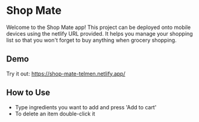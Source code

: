 # Shop Mate
 
Welcome to the Shop Mate app! This project can be deployed onto mobile devices using the netlify URL provided.
It helps you manage your shopping list so that you won't forget to buy anything when grocery shopping.

## Demo
Try it out: https://shop-mate-telmen.netlify.app/

## How to Use
- Type ingredients you want to add and press 'Add to cart'
- To delete an item double-click it
